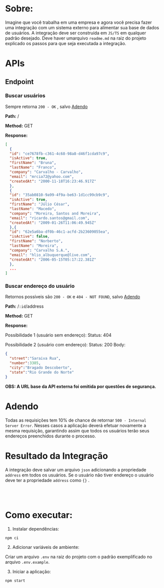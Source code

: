# Sobre:

Imagine que você trabalha em uma empresa e agora você precisa fazer uma integração com
um sistema externo para alimentar sua base de dados de usuários. A integração deve ser construída em `JS/TS` em qualquer padrão desejado. Deve haver umarquivo `readme.md` na raiz do projeto explicado os passos para que seja executada a
integração.

# APIs
## Endpoint
### Buscar usuários

Sempre retorna `200 - OK` , salvo [Adendo](#Adendo)

**Path:** /

**Method:** GET

**Response:**
```json
[
  {
  "id": "ce7678fb-c361-4c68-98a8-d46f1cda97c9",
  "isActive": true,
  "firstName": "Bruna",
  "lastName": "Franco",
  "company": "Carvalho - Carvalho",
  "email": "mrcia72@yahoo.com",
  "createdAt": "2000-11-18T16:23:46.917Z"
  },
  {
  "id": "35ab0810-9a99-4f9a-be63-1d1cc99cb9c9",
  "isActive": true,
  "firstName": "Júlio César",
  "lastName": "Macedo",
  "company": "Moreira, Santos and Moreira",
  "email": "ricardo.santos@gmail.com",
  "createdAt": "2009-01-26T11:06:49.945Z"
  },{
  "id": "62e5a6ba-df0b-46c1-acfd-2b23609055ea",
  "isActive": false,
  "firstName": "Norberto",
  "lastName": "Moreira",
  "company": "Carvalho S.A.",
  "email": "hlio_albuquerque@live.com",
  "createdAt": "2006-05-15T05:17:22.381Z"
  },
  ...
]
```

### Buscar endereço do usuário

Retornos possíveis são `200 - OK` e `404 - NOT FOUND`, salvo [Adendo](#Adendo)

**Path:** /`:id`/address

**Method:** GET

**Response:**

Possibilidade 1 (usuário sem endereço): Status: 404

Possibilidade 2 (usuário com endereço): Status: 200 Body:
```json
{
  "street":"Saraiva Rua",
  "number":3385,
  "city":"Bragado Descoberto",
  "state":"Rio Grande do Norte"
}
```

**OBS: A URL base da API externa foi omitida por questões de segurança.**

# Adendo

Todas as requisições tem 10% de chance de retornar `500 - Internal Server Error`.
Nesses casos a aplicação deverá efetuar novamente a mesma requisição, garantindo assim
que todos os usuários terão seus endereços preenchidos durante o processo.

# Resultado da Integração

A integração deve salvar um arquivo `json` adicionando a propriedade `address` em todos
os usuários. Se o usuário não tiver endereço o usuário deve ter a propriedade `address`
como `{}` .

<br/><br/>

# Como executar:

1. Instalar dependências:
```
npm ci
```

2. Adicionar variáveis de ambiente:

Criar um arquivo `.env` na raiz do projeto com o padrão exemplificado no arquivo `.env.example`.

3. Iniciar a aplicação:
```
npm start
```
